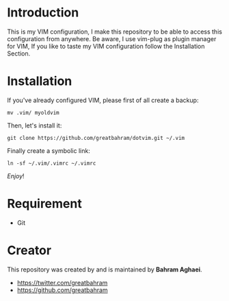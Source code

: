 # Introduction

This is my VIM configuration, I make this repository to be able to access this 
configuration from anywhere. Be aware, I use vim-plug as plugin manager for VIM,
If you like to taste my VIM configuration follow the Installation Section.

# Installation
    
If you've already configured VIM, please first of all create a backup:

`mv .vim/ myoldvim`

Then, let's install it:

`git clone https://github.com/greatbahram/dotvim.git ~/.vim`

Finally create a symbolic link:

`ln -sf ~/.vim/.vimrc ~/.vimrc`

*Enjoy*!

# Requirement

* Git

# Creator

This repository was created by and is maintained by **Bahram Aghaei**.

* https://twitter.com/greatbahram
* https://github.com/greatbahram
